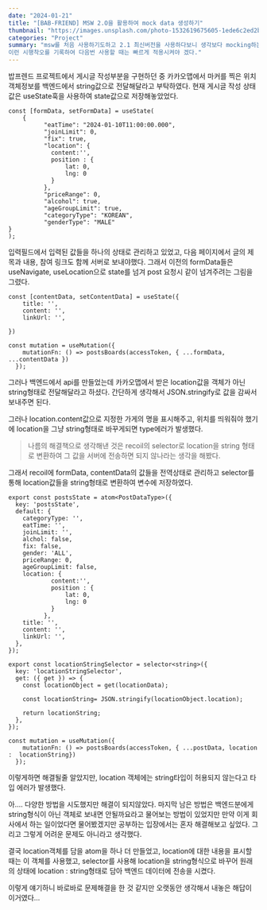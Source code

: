 ```yaml
---
date: "2024-01-21"
title: "[BAB-FRIEND] MSW 2.O을 활용하여 mock data 생성하기"
thumbnail: "https://images.unsplash.com/photo-1532619675605-1ede6c2ed2b0?w=900&auto=format&fit=crop&q=60&ixlib=rb-4.0.3&ixid=M3wxMjA3fDB8MHxzZWFyY2h8NTV8fG1vY2slMjBkYXRhfGVufDB8fDB8fHww"
categories: "Project"
summary: "msw를 처음 사용하기도하고 2.1 최신버전을 사용하다보니 생각보다 mocking하는 시간이 오래 걸려버렸다.
이런 시행착오를 기록하여 다음번 사용할 때는 빠르게 적용시켜야 겠다."
---
```


밥프렌드 프로젝트에서 게시글 작성부분을 구현하던 중 카카오맵에서 마커를 찍은 위치객체정보를 백엔드에서 string값으로 전달해달라고 부탁하였다.
현재 게시글 작성 상태값은 useState훅을 사용하여 state값으로 저장해놓았었다.

```
const [formData, setFormData] = useState(
	{
		  "eatTime": "2024-01-10T11:00:00.000",
		  "joinLimit": 0,
		  "fix": true,
		  "location": {
          	content:'',
            position : {
            	lat: 0,
                lng: 0
            }
          },
		  "priceRange": 0,
		  "alcohol": true,
		  "ageGroupLimit": true,
		  "categoryType": "KOREAN",
		  "genderType": "MALE"
}
);
```

입력필드에서 입력된 값들을 하나의 상태로 관리하고 있었고, 다음 페이지에서 글의 제목과 내용, 참여 링크도 함께 서버로 보내야했다. 그래서 이전의 formData들은 useNavigate, useLocation으로 state를 넘겨 post 요청시 같이 넘겨주려는 그림을 그렸다.

```
const [contentData, setContentData] = useState({
	title: '',
    content: '',
    linkUrl: '',

})

const mutation = useMutation({
    mutationFn: () => postsBoards(accessToken, { ...formData, ...contentData })
  });
```

그러나 백엔드에서 api를 만들었는데 카카오맵에서 받은 location값을 객체가 아닌 string형태로 전달해달라고 하셨다.
간단하게 생각해서 JSON.stringify로 값을 감싸서 보내주면 된다.

그러나 location.content값으로 지정한 가게의 명을 표시해주고, 위치를 띄워줘야 했기에 location을 그냥 string형태로 바꾸게되면 type에러가 발생했다.

> 나름의 해결책으로 생각해낸 것은 recoil의 selector로 location을 string 형태로 변환하여 그 값을 서버에 전송하면 되지 않나라는 생각을 해봤다.

그래서 recoil에 formData, contentData의 값들을 전역상태로 관리하고
selector를 통해 location값들을 string형태로 변환하여 변수에 저장하였다.

```
export const postsState = atom<PostDataType>({
  key: 'postsState',
  default: {
    categoryType: '',
    eatTime: '',
    joinLimit: '',
    alchol: false,
    fix: false,
    gender: 'ALL',
    priceRange: 0,
    ageGroupLimit: false,
    location: {
          	content:'',
            position : {
            	lat: 0,
                lng: 0
            }
          },
    title: '',
    content: '',
    linkUrl: '',
  },
});

export const locationStringSelector = selector<string>({
  key: 'locationStringSelector',
  get: ({ get }) => {
    const locationObject = get(locationData);

    const locationString= JSON.stringify(locationObject.location);

    return locationString;
  },
});

const mutation = useMutation({
    mutationFn: () => postsBoards(accessToken, { ...postData, location :  locationString})
  });
```

이렇게하면 해결될줄 알았지만,
location 객체에는 string타입이 허용되지 않는다고 타입 에러가 발생했다.

아.... 다양한 방법을 시도했지만 해결이 되지않았다. 마지막 남은 방법은 백엔드분에게 string형식이 아닌 객체로 보내면 안될까요라고 물어보는 방법이 있었지만 만약 이게 회사에서 하는 일이었다면 물어봤겠지만 공부하는 입장에서는 혼자 해결해보고 싶었다. 그리고 그렇게 어려운 문제도 아니라고 생각했다.

결국 location객체를 담을 atom을 하나 더 만들었고, location에 대한 내용을 표시할 때는 이 객체를 사용했고, selector를 사용해 location을 string형식으로 바꾸어 원래의 상태에 location : string형태로 담아 백엔드 데이터에 전송을 시켰다.

이렇게 얘기하니 바로바로 문제해결을 한 것 같지만 오랫동안 생각해서 내놓은 해답이 이거였다...
